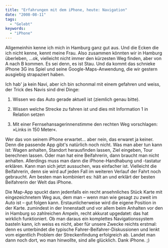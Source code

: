 ```yaml
---
title: "Erfahrungen mit dem iPhone, heute: Navigation"
date: "2008-08-11"
tags:
  - "Gelebt"
keywords:
  - "iPhone"
---
```


Allgemeinhin kenne ich mich in Hamburg ganz gut aus. Und die Ecken die ich nicht kenne, kennt meine Frau. Also zusammen könnten wir in Hamburg überleben, …ok, vielleicht nicht immer den kürzesten Weg finden, aber von A nach B kommen. Es sei denn, es ist Stau. Und da kommt das schnieke iPhone 3G ins Spiel und seine Google-Maps-Anwendung, die wir gestern ausgiebig strapaziert haben.

Ich hab' ja kein Navi, aber ich bin schonmal mit einem gefahren und weiss, der Trick des Navis sind drei Dinge:

1. Wissen wo das Auto gerade aktuell ist (ziemlich genau bitte).

2. Wissen welche Strecke zu fahren ist und dies mit Information 1 in Relation setzen

3. Mit einer Fernsehansagerinnenstimme den rechten Weg vorschlagen: »Links in 150 Meter«.

Wer das von seinem iPhone erwartet… aber nein, das erwaret ja keiner. Denn die passende App gibt's natürlich noch nicht. Was man aber tun kann ist: Wagen anhalten, Standort herausfinden lassen, Ziel eingeben, Tour berechnen lassen. Oder man hat eine Beifahrerin, dann braucht man nicht anhalten. Allerdings muss man dann die iPhone-Handhabung und -tastatur erklären. Kann man sich jetzt aussuchen, was einfacher ist. Vielleicht die Beifahrerin, denn sie wird auf jeden Fall im weiteren Verlauf der Fahrt noch gebraucht. Am besten man kombiniert es: hält an und erklärt der besten Beifahrerin der Welt das iPhone.

Die Map-App spuckt dann jedenfalls ein recht ansehnliches Stück Karte mit eingezeichnetem Weg aus, dem man – wenn man wie gesagt zu zweit im Auto ist – gut folgen kann. Erstaunlicherweise wird die eigene Position in der Karte. zumindest in der Innenstadt und vor allem beim Anhalten vor den in Hamburg so zahlreichen Ampeln, recht akkurat upgedatet: das hat wirklich funktioniert. Ob man daraus ein komplettes Navigationssystem basteln kann, ich weiss es nicht, aber für unsere Zwecke reichts erstmal: denn es unterbindet die typische Fahrer-Beifahrer-Diskussionen und lenkt vom eigentlich Problem der Streckenfindung erfolgreich ab. Landet man dann noch dort, wo man hinwollte, sind alle glücklich. Dank iPhone. ;)
